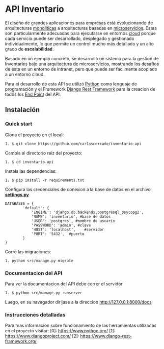 

# API Inventario

El diseño de grandes aplicaciones para empresas está evolucionando de arquitecturas [monolíticas](https://tallerbd.wikispaces.com/Arquitectura+Monol%C3%ADtica.)  a  arquitecturas  basadas  en  [microservicios](https://es.wikipedia.org/wiki/Arquitectura_de_microservicios).  Estas  son  particularmente adecuadas  para  ejecutarse  en  entornos [cloud](https://es.wikipedia.org/wiki/Computación_en_la_nube)  porque  cada  servicio  puede  ser desarrollado,  desplegado  y  gestionado  individualmente,  lo  que  permite  un  control mucho más detallado y un alto grado de **escalabilidad**.
 
Basado en un ejemplo concreto, se desarrolló un sistema para la gestion de Inventarios bajo una arquitectura de microservicios, mostrando los desafíos de ésta en un entorno de intranet, pero que puede ser facilmente acoplado a un entorno cloud.

Para el desarrollo de esta API se utilizó [Python](https://es.wikipedia.org/wiki/Python) como lenguaje de programación y el Framework [Django Rest Framework](www.django-rest-framework.org) para la creacion de todos los [End Point](https://en.wikipedia.org/wiki/Web_API#Endpoints) del API.

## Instalación

### Quick start

Clona el proyecto en el local:

    1. $ git clone https://github.com/carloscercado/inventario-api

Cambia al directorio raiz del proyecto:

    1. $ cd inventario-api

Instala las dependencias:

    1. $ pip install -r requirements.txt

Configura las credenciales de conexion a la base de datos en el archivo [**settings.py**](https://github.com/carloscercado/inventario-api/blob/master/src/inventario/settings.py)

    DATABASES = {
            'default': {
                'ENGINE': 'django.db.backends.postgresql_psycopg2', 
                'NAME': 'inventario', #base de datos                     
                'USER': 'postgres', #nombre de usuario
                'PASSWORD': 'admin', #clave
                'HOST': 'localhost',    #servidor                  
                'PORT': '5432',  #puerto                   
            }
    }

Corre las migraciones:

    1. python src/manage.py migrate

### Documentacion del API

Para ver la documentacion del API debe correr el servidor

    1. $ python src/manage.py runserver

Luego, en su navegador dirijase a la direccion http://127.0.0.1:8000/docs

### Instrucciones detalladas

Para mas informacion sobre funcionamiento de las herramientas utilizadas en el proyecto visitar:
[0]: https://www.python.org/
[1]: https://www.djangoproject.com/
[2]: https://www.django-rest-framework.org/
